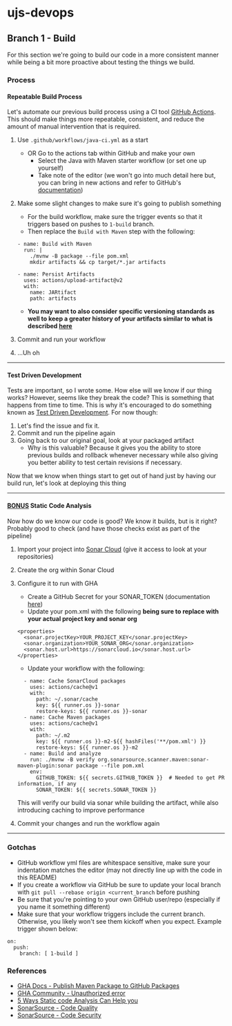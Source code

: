# ujs-devops

## Branch 1 - Build
For this section we're going to build our code in a more consistent manner while being a bit more proactive about testing
the things we build.

### Process

#### Repeatable Build Process

Let's automate our previous build process using a CI tool [GitHub Actions](https://docs.github.com/en/actions). This should
make things more repeatable, consistent, and reduce the amount of manual intervention that is required.

1. Use `.github/workflows/java-ci.yml` as a start
    - OR  Go to the actions tab within GitHub and make your own
        - Select the Java with Maven starter workflow (or set one up yourself)
        - Take note of the editor (we won't go into much detail here but, you can bring in new actions and refer to GitHub's
        [documentation](https://github.blog/2019-10-01-new-workflow-editor-for-github-actions/))
1. Make some slight changes to make sure it's going to publish something
    - For the build workflow, make sure the trigger events so that it triggers based on pushes to `1-build` 
    branch.
    - Then replace the `Build with Maven` step with the following:
    ```
    - name: Build with Maven
      run: |
        ./mvnw -B package --file pom.xml
        mkdir artifacts && cp target/*.jar artifacts

    - name: Persist Artifacts
      uses: actions/upload-artifact@v2
      with:
        name: JARtifact
        path: artifacts

    ```
    - **You may want to also consider specific versioning standards as well to keep a greater history of your artifacts similar
to what is described [here](https://medium.com/@wakingrufus/semantic-versioning-96cff0830736)**

1. Commit and run your workflow
1. ...Uh oh

---

#### Test Driven Development

Tests are important, so I wrote some. How else will we know if our thing works? However, seems like they break the code?
This is something that happens from time to time. This is why it's encouraged to do something known as
[Test Driven Development](https://en.wikipedia.org/wiki/Test-driven_development). For now though:

1. Let's find the issue and fix it.
1. Commit and run the pipeline again
1. Going back to our original goal, look at your packaged artifact
    - Why is this valuable? Because it gives you the ability to store previous builds and rollback whenever necessary
    while also giving you better ability to test certain revisions if necessary.
    
Now that we know when things start to get out of hand just by having our build run, let's look at deploying this thing

---

#### <ins>**BONUS**</ins> Static Code Analysis

Now how do we know our code is good? We know it builds, but is it right? Probably good to check (and have those checks
exist as part of the pipeline)

1. Import your project into [Sonar Cloud](https://sonarcloud.io/github?gads_campaign=North-America-SonarCloud&gads_ad_group=SC-GitHub&gads_keyword=sonarcloud%20github&gclid=CjwKCAjwqIiFBhAHEiwANg9szvr0JVWzwaxeu1lbtrLEDAFvvZLF8WabyTrzSvdddV4Whq81Hvaz6BoCcj8QAvD_BwE)
(give it access to look at your repositories)
1. Create the org within Sonar Cloud
1. Configure it to run with GHA
    - Create a GitHub Secret for your SONAR_TOKEN (documentation [here](https://docs.github.com/en/actions/reference/encrypted-secrets#creating-encrypted-secrets-for-a-repository))
    - Update your pom.xml with the following **being sure to replace with your actual project key and sonar org**
    ```
    <properties>
      <sonar.projectKey>YOUR_PROJECT_KEY</sonar.projectKey>
      <sonar.organization>YOUR_SONAR_ORG</sonar.organization>
      <sonar.host.url>https://sonarcloud.io</sonar.host.url>
    </properties>
    ```

    - Update your workflow with the following: 
    ```
      - name: Cache SonarCloud packages
        uses: actions/cache@v1
        with:
          path: ~/.sonar/cache
          key: ${{ runner.os }}-sonar
          restore-keys: ${{ runner.os }}-sonar
      - name: Cache Maven packages
        uses: actions/cache@v1
        with:
          path: ~/.m2
          key: ${{ runner.os }}-m2-${{ hashFiles('**/pom.xml') }}
          restore-keys: ${{ runner.os }}-m2
      - name: Build and analyze
        run: ./mvnw -B verify org.sonarsource.scanner.maven:sonar-maven-plugin:sonar package --file pom.xml
        env:
          GITHUB_TOKEN: ${{ secrets.GITHUB_TOKEN }}  # Needed to get PR information, if any
          SONAR_TOKEN: ${{ secrets.SONAR_TOKEN }}
     ```
    This will verify our build via sonar while building the artifact, while also introducing caching to improve performance

1. Commit your changes and run the workflow again

---

### Gotchas
- GitHub workflow yml files are whitespace sensitive, make sure your indentation matches the editor (may not directly 
line up with the code in this README)
- If you create a workflow via GitHub be sure to update your local branch with `git pull --rebase origin <current_branch`
before pushing
- Be sure that you're pointing to your own GitHub user/repo (especially if you name it something different)
- Make sure that your workflow triggers include the current branch. Otherwise, you likely won't see them kickoff
when you expect. Example trigger shown below:
```
on:
  push:
    branch: [ 1-build ]
```

### References

- [GHA Docs - Publish Maven Package to GitHub Packages](https://docs.github.com/en/actions/guides/publishing-java-packages-with-maven)
- [GHA Community - Unauthorized error](https://github.community/t/deploying-to-github-packages-from-github-actions-returns-unauthorized-error/18156)
- [5 Ways Static code Analysis Can Help you](https://sdtimes.com/test/5-ways-static-code-analysis-can-save-you/)
- [SonarSource - Code Quality](https://www.sonarsource.com/why-us/code-quality/)
- [SonarSource - Code Security](https://www.sonarsource.com/why-us/code-security/)
